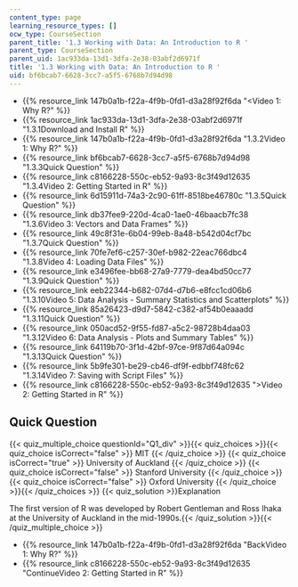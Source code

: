 ```yaml
---
content_type: page
learning_resource_types: []
ocw_type: CourseSection
parent_title: '1.3 Working with Data: An Introduction to R '
parent_type: CourseSection
parent_uid: 1ac933da-13d1-3dfa-2e38-03abf2d6971f
title: '1.3 Working with Data: An Introduction to R '
uid: bf6bcab7-6628-3cc7-a5f5-6768b7d94d98
---
```


*   {{% resource_link 147b0a1b-f22a-4f9b-0fd1-d3a28f92f6da "\<Video 1: Why R?" %}}
*   {{% resource_link 1ac933da-13d1-3dfa-2e38-03abf2d6971f "1.3.1Download and Install R" %}}
*   {{% resource_link 147b0a1b-f22a-4f9b-0fd1-d3a28f92f6da "1.3.2Video 1: Why R?" %}}
*   {{% resource_link bf6bcab7-6628-3cc7-a5f5-6768b7d94d98 "1.3.3Quick Question" %}}
*   {{% resource_link c8166228-550c-eb52-9a93-8c3f49d12635 "1.3.4Video 2: Getting Started in R" %}}
*   {{% resource_link 6d15911d-74a3-2c90-61ff-8518be46780c "1.3.5Quick Question" %}}
*   {{% resource_link db37fee9-220d-4ca0-1ae0-46baacb7fc38 "1.3.6Video 3: Vectors and Data Frames" %}}
*   {{% resource_link 49c8f31e-6b04-99eb-8a48-b542d04cf7bc "1.3.7Quick Question" %}}
*   {{% resource_link 70fe7ef6-c257-30ef-b982-22eac766dbc4 "1.3.8Video 4: Loading Data Files" %}}
*   {{% resource_link e3496fee-bb68-27a9-7779-dea4bd50cc77 "1.3.9Quick Question" %}}
*   {{% resource_link eeb22344-b682-07d4-d7b6-e8fcc1cd06b6 "1.3.10Video 5: Data Analysis - Summary Statistics and Scatterplots" %}}
*   {{% resource_link 85a26423-d9d7-5842-c382-af54b0eaaadd "1.3.11Quick Question" %}}
*   {{% resource_link 050acd52-9f55-fd87-a5c2-98728b4daa03 "1.3.12Video 6: Data Analysis - Plots and Summary Tables" %}}
*   {{% resource_link 64119b70-3f1d-42bf-97ce-9f87d64a094c "1.3.13Quick Question" %}}
*   {{% resource_link 5b9fe301-be29-cb46-df9f-edbbf748fc62 "1.3.14Video 7: Saving with Script Files" %}}
*   {{% resource_link c8166228-550c-eb52-9a93-8c3f49d12635 "\>Video 2: Getting Started in R" %}}

Quick Question
--------------

{{< quiz_multiple_choice questionId="Q1_div" >}}{{< quiz_choices >}}{{< quiz_choice isCorrect="false" >}}&nbsp;MIT&nbsp;{{< /quiz_choice >}}
{{< quiz_choice isCorrect="true" >}}&nbsp;University of Auckland&nbsp;{{< /quiz_choice >}}
{{< quiz_choice isCorrect="false" >}}&nbsp;Stanford University&nbsp;{{< /quiz_choice >}}
{{< quiz_choice isCorrect="false" >}}&nbsp;Oxford University&nbsp;{{< /quiz_choice >}}{{< /quiz_choices >}}
{{< quiz_solution >}}Explanation

The first version of R was developed by Robert Gentleman and Ross Ihaka at the University of Auckland in the mid-1990s.{{< /quiz_solution >}}{{< /quiz_multiple_choice >}}

*   {{% resource_link 147b0a1b-f22a-4f9b-0fd1-d3a28f92f6da "BackVideo 1: Why R?" %}}
*   {{% resource_link c8166228-550c-eb52-9a93-8c3f49d12635 "ContinueVideo 2: Getting Started in R" %}}